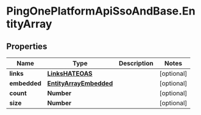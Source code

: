 # PingOnePlatformApiSsoAndBase.EntityArray

## Properties

Name | Type | Description | Notes
------------ | ------------- | ------------- | -------------
**links** | [**LinksHATEOAS**](LinksHATEOAS.md) |  | [optional] 
**embedded** | [**EntityArrayEmbedded**](EntityArrayEmbedded.md) |  | [optional] 
**count** | **Number** |  | [optional] 
**size** | **Number** |  | [optional] 


